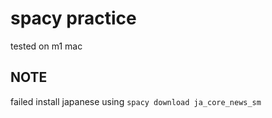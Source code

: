 # spacy practice

tested on m1 mac

## NOTE

failed install japanese using `spacy download ja_core_news_sm`
